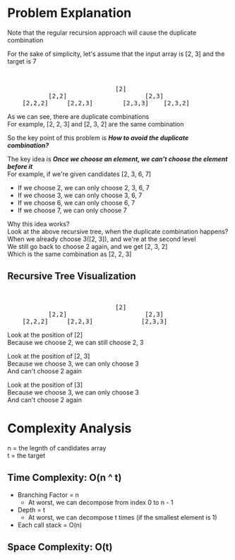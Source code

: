 # Problem Explanation

Note that the regular recursion approach will cause the duplicate combination<br/>

For the sake of simplicity, let's assume that the input array is [2, 3] and the target is 7<br/>
<pre>

                                                                  7
                             [2]                                                                   [3]  
           [2,2]                     [2,3]                                     [3,3]                        [3,2]
    [2,2,2]     [2,2,3]        [2,3,3]    [2,3,2]                      [3,3,3]    [3,3,2]           [3,2,2]    [3,2,3]
</pre>
As we can see, there are duplicate combinations<br/>
For example, [2, 2, 3] and [2, 3, 2] are the same combination<br/>

So the key point of this problem is ***How to avoid the duplicate combination?***<br/>

The key idea is ***Once we choose an element, we can't choose the element before it***<br/>
For example, if we're given candidates [2, 3, 6, 7]<br/>
- If we choose 2, we can only choose 2, 3, 6, 7
- If we choose 3, we can only choose 3, 6, 7
- If we choose 6, we can only choose 6, 7
- If we choose 7, we can only choose 7

Why this idea works?<br/>
Look at the above recursive tree, when the duplicate combination happens?<br/>
When we already choose 3([2, 3]), and we're at the second level<br/>
We still go back to choose 2 again, and we get [2, 3, 2]<br/>
Which is the same combination as [2, 2, 3]<br/>

## Recursive Tree Visualization
<pre>

                                                                  7
                             [2]                                                                   [3]  
           [2,2]                     [2,3]                                                        [3,3]        
    [2,2,2]     [2,2,3]             [2,3,3]                                                      [3,3,3]
</pre>
Look at the position of [2]<br/>
Because we choose 2, we can still choose 2, 3<br/>

Look at the position of [2, 3]<br/>
Because we choose 3, we can only choose 3<br/>
And can't choose 2 again<br/>

Look at the position of [3]<br/>
Because we choose 3, we can only choose 3<br/>
And can't choose 2 again<br/>

# Complexity Analysis

n = the legnth of candidates array<br/>
t = the target<br/>

## Time Complexity: O(n ^ t)
- Branching Factor = n
  - At worst, we can decompose from index 0 to n - 1
- Depth = t
  - At worst, we can decompose t times (if the smallest element is 1)
- Each call stack = O(n)

## Space Complexity: O(t)